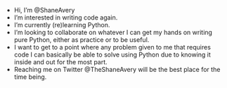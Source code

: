 - Hi, I’m @ShaneAvery
- I’m interested in writing code again.
- I’m currently (re)learning Python.
- I’m looking to collaborate on whatever I can get my hands on writing pure Python, either as practice or to be useful. 
- I want to get to a point where any problem given to me that requires code I can basically be able to solve using Python due to knowing it inside and out for the most part.
- Reaching me on Twitter @TheShaneAvery will be the best place for the time being.

<!---
ShaneAvery/ShaneAvery is a ✨ special ✨ repository because its `README.md` (this file) appears on your GitHub profile.
You can click the Preview link to take a look at your changes.
--->
